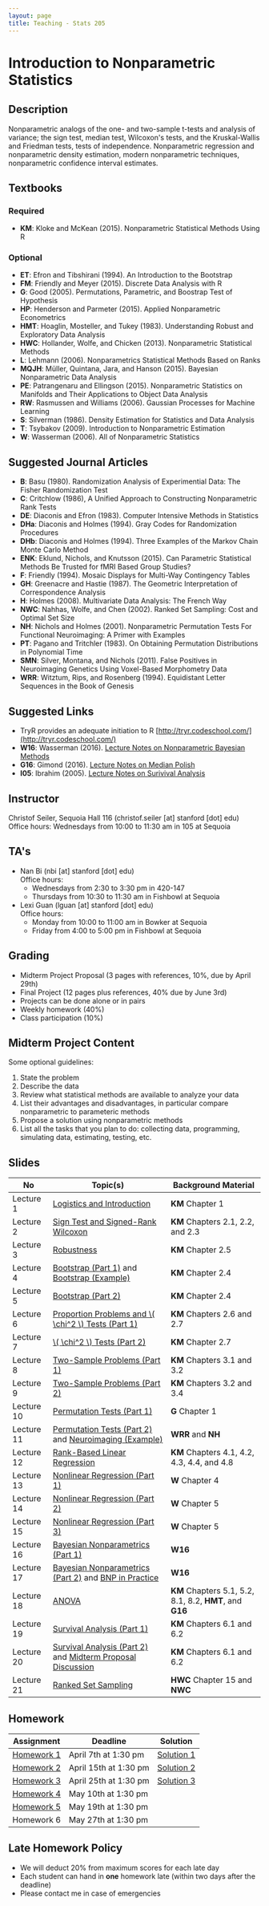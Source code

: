 ```yaml
---
layout: page
title: Teaching - Stats 205
---
```


# Introduction to Nonparametric Statistics

## Description
Nonparametric analogs of the one- and two-sample t-tests and analysis of variance; the sign test, median test, Wilcoxon's tests, and the Kruskal-Wallis and Friedman tests, tests of independence. Nonparametric regression and nonparametric density estimation, modern nonparametric techniques, nonparametric confidence interval estimates.

## Textbooks

### Required
* **KM**: Kloke and McKean (2015). Nonparametric Statistical Methods Using R

### Optional
* **ET**: Efron and Tibshirani (1994). An Introduction to the Bootstrap
* **FM**: Friendly and Meyer (2015). Discrete Data Analysis with R
* **G**: Good (2005). Permutations, Parametric, and Boostrap Test of Hypothesis
* **HP**: Henderson and Parmeter (2015). Applied Nonparametric Econometrics
* **HMT**: Hoaglin, Mosteller, and Tukey (1983). Understanding Robust and Exploratory Data Analysis
* **HWC**: Hollander, Wolfe, and Chicken (2013). Nonparametric Statistical Methods
* **L**: Lehmann (2006). Nonparametrics Statistical Methods Based on Ranks
* **MQJH**: Müller, Quintana, Jara, and Hanson (2015). Bayesian Nonparametric Data Analysis
* **PE**: Patrangenaru and Ellingson (2015). Nonparametric Statistics on Manifolds and Their Applications to Object Data Analysis
* **RW**: Rasmussen and Williams (2006). Gaussian Processes for Machine Learning
* **S**: Silverman (1986). Density Estimation for Statistics and Data Analysis
* **T**: Tsybakov (2009). Introduction to Nonparametric Estimation
* **W**: Wasserman (2006). All of Nonparametric Statistics

## Suggested Journal Articles
* **B**: Basu (1980). Randomization Analysis of Experimential Data: The Fisher Randomization Test
* **C**: Critchlow (1986), A Unified Approach to Constructing Nonparametric Rank Tests
* **DE**: Diaconis and Efron (1983). Computer Intensive Methods in Statistics
* **DHa**: Diaconis and Holmes (1994). Gray Codes for Randomization Procedures
* **DHb**: Diaconis and Holmes (1994). Three Examples of the Markov Chain Monte Carlo Method
* **ENK**: Eklund, Nichols, and Knutsson (2015). Can Parametric Statistical Methods Be Trusted for fMRI Based Group Studies?
* **F**: Friendly (1994). Mosaic Displays for Multi-Way Contingency Tables
* **GH**: Greenacre and Hastie (1987). The Geometric Interpretation of Correspondence Analysis
* **H**: Holmes (2008). Multivariate Data Analysis: The French Way
* **NWC**: Nahhas, Wolfe, and Chen (2002). Ranked Set Sampling: Cost and Optimal Set Size
* **NH**: Nichols and Holmes (2001). Nonparametric Permutation Tests For Functional Neuroimaging: A Primer with Examples
* **PT**: Pagano and Tritchler (1983). On Obtaining Permutation Distributions in Polynomial Time
* **SMN**: Silver, Montana, and Nichols (2011). False Positives in Neuroimaging Genetics Using Voxel-Based Morphometry Data
* **WRR**: Witztum, Rips, and Rosenberg (1994). Equidistant Letter Sequences in the Book of Genesis

## Suggested Links
* TryR provides an adequate initiation to R [http://tryr.codeschool.com/](http://tryr.codeschool.com/)
* **W16**: Wasserman (2016). [Lecture Notes on Nonparametric Bayesian Methods](http://www.stat.cmu.edu/~larry/=sml/nonparbayes.pdf)
* **G16**: Gimond (2016). [Lecture Notes on Median Polish](http://mgimond.github.io/ES218/Week11a.html)
* **I05**: Ibrahim (2005). [Lecture Notes on Surivival Analysis](http://www.amstat.org/chapters/northeasternillinois/pastevents/presentations/summer05_Ibrahim_J.pdf)

## Instructor
Christof Seiler, Sequoia Hall 116 (christof.seiler [at] stanford [dot] edu)  
Office hours: Wednesdays from 10:00 to 11:30 am in 105 at Sequoia

## TA's
* Nan Bi (nbi [at] stanford [dot] edu)  
Office hours:  
  * Wednesdays from 2:30 to 3:30 pm in 420-147
  * Thursdays from 10:30 to 11:30 am in Fishbowl at Sequoia
* Lexi Guan (lguan [at] stanford [dot] edu)  
Office hours: 
  * Monday from 10:00 to 11:00 am in Bowker at Sequoia
  * Friday from 4:00 to 5:00 pm in Fishbowl at Sequoia 

## Grading
* Midterm Project Proposal (3 pages with references, 10%, due by April 29th)
* Final Project (12 pages plus references, 40% due by June 3rd)
* Projects can be done alone or in pairs
* Weekly homework (40%)
* Class participation (10%)

## Midterm Project Content

Some optional guidelines:

1. State the problem
2. Describe the data
3. Review what statistical methods are available to analyze your data
4. List their advantages and disadvantages, in particular compare nonparametric to parameteric methods
5. Propose a solution using nonparametric methods
6. List all the tasks that you plan to do: collecting data, programming, simulating data, estimating, testing, etc.

## Slides

No         | Topic(s)                                                                                                                           | Background Material
-----------|------------------------------------------------------------------------------------------------------------------------------------|-----------------------------------------------------------
Lecture 1  | [Logistics and Introduction](Lecture1/LogisticsIntroduction.html)                                                                  | **KM** Chapter 1
Lecture 2  | [Sign Test and Signed-Rank Wilcoxon](Lecture2/SignTestSignedRankWilcoxon.html)                                                     | **KM** Chapters 2.1, 2.2, and 2.3
Lecture 3  | [Robustness](Lecture3/Robustness.html)                                                                                             | **KM** Chapter 2.5
Lecture 4  | [Bootstrap (Part 1)](Lecture4/BootstrapPart1.html) and [Bootstrap (Example)](Lecture4/BootstrapExample.html)                       | **KM** Chapter 2.4
Lecture 5  | [Bootstrap (Part 2)](Lecture5/BootstrapPart2.html)                                                                                 | **KM** Chapter 2.4
Lecture 6  | [Proportion Problems and \\( \chi^2 \\) Tests (Part 1)](Lecture6/ProportionProblemChiSquared.html)                                 | **KM** Chapters 2.6 and 2.7
Lecture 7  | [\\( \chi^2 \\) Tests (Part 2)](Lecture7/ChiSquaredPart2.html)                                                                     | **KM** Chapter 2.7
Lecture 8  | [Two-Sample Problems (Part 1)](Lecture8/TwoSampleProblems.html)                                                                    | **KM** Chapters 3.1 and 3.2
Lecture 9  | [Two-Sample Problems (Part 2)](Lecture9/TwoSampleProblemsPart2.html)                                                               | **KM** Chapters 3.2 and 3.4
Lecture 10 | [Permutation Tests (Part 1)](Lecture10/PermutationTest.html)                                                                       | **G** Chapter 1
Lecture 11 | [Permutation Tests (Part 2)](Lecture11/PermutationTestPart2.html) and [Neuroimaging (Example)](Lecture11/Neuroimaging.html)        | **WRR** and **NH**
Lecture 12 | [Rank-Based Linear Regression](Lecture12/Regression.html)                                                                          | **KM** Chapters 4.1, 4.2, 4.3, 4.4, and 4.8
Lecture 13 | [Nonlinear Regression (Part 1)](Lecture13/NonlinearRegression.pdf)                                                                 | **W** Chapter 4
Lecture 14 | [Nonlinear Regression (Part 2)](Lecture14/NonlinearRegressionPart2.pdf)                                                            | **W** Chapter 5
Lecture 15 | [Nonlinear Regression (Part 3)](Lecture15/NonlinearRegressionPart3.pdf)                                                            | **W** Chapter 5
Lecture 16 | [Bayesian Nonparametrics (Part 1)](Lecture16/BayesianNonparametrics.pdf)                                                           | **W16**
Lecture 17 | [Bayesian Nonparametrics (Part 2)](Lecture17/BayesianNonparametricsPart2.pdf) and [BNP in Practice](Lecture17/BNPinPractice.pdf)   | **W16**
Lecture 18 | [ANOVA](Lecture18/ANOVA.pdf)                                                                                                       | **KM** Chapters 5.1, 5.2, 8.1, 8.2, **HMT**, and **G16**
Lecture 19 | [Survival Analysis (Part 1)](Lecture19/Life.pdf)                                                                                   | **KM** Chapters 6.1 and 6.2
Lecture 20 | [Survival Analysis (Part 2)](Lecture20/LifePart2.pdf) and [Midterm Proposal Discussion](Lecture20/MidtermProposals.pdf)            | **KM** Chapters 6.1 and 6.2
Lecture 21 | [Ranked Set Sampling](Lecture21/RankedSetSampling.pdf)                                                                             | **HWC** Chapter 15 and **NWC**

## Homework

Assignment                              | Deadline              | Solution
----------------------------------------|-----------------------|----------------------------------------
[Homework 1](Homework1/Homework1.html)  | April 7th at 1:30 pm  | [Solution 1](Homework1/Solution1.html)
[Homework 2](Homework2/Homework2.html)  | April 15th at 1:30 pm | [Solution 2](Homework2/Solution2.html)
[Homework 3](Homework3/Homework3.html)  | April 25th at 1:30 pm | [Solution 3](Homework3/Solution3.html)
[Homework 4](Homework4/Homework4.html)  | May 10th at 1:30 pm   | 
[Homework 5](Homework5/Homework5.html)  | May 19th at 1:30 pm   | 
Homework 6                              | May 27th at 1:30 pm   | 

## Late Homework Policy

* We will deduct 20% from maximum scores for each late day
* Each student can hand in **one** homework late (within two days after the deadline)
* Please contact me in case of emergencies
